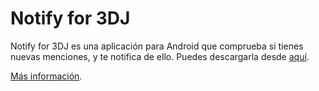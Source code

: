 # Notify for 3DJ
Notify for 3DJ es una aplicación para Android que comprueba si tienes nuevas menciones, y te
notifica de ello. Puedes descargarla desde
[aquí](https://github.com/MeLlamoPablo/Notifyfor3DJ/releases/download/v0.1/Notifyfor3DJ.apk).

[Más información](http://www.3djuegos.com/foros/tema/43189876/0/notify-for-3dj-una-app-para-recibir-las-menciones-de-3djuegos-en-tu-movil-version-1-0/).